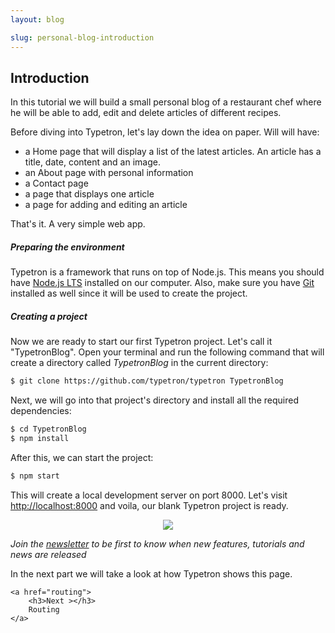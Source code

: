 ```yaml
---
layout: blog

slug: personal-blog-introduction
---
```


## Introduction
    
In this tutorial we will build a small personal blog of a restaurant chef where he will be able to add, edit and delete
articles of different recipes.

Before diving into Typetron, let's lay down the idea on paper. Will will have:
 - a Home page that will display a list of the latest articles. An article has a title, date, content and an image.
 - an About page with personal information
 - a Contact page
 - a page that displays one article 
 - a page for adding and editing an article
 
That's it. A very simple web app.
 
##### Preparing the environment

Typetron is a framework that runs on top of Node.js. This means you should have [Node.js LTS](https://nodejs.org/)
installed on our computer. Also, make sure you have [Git](https://git-scm.com/) installed as well since it will be 
used to create the project. 

##### Creating a project

Now we are ready to start our first Typetron project. Let's call it "TypetronBlog". Open your terminal and run
the following command that will create a directory called _TypetronBlog_ in the current directory:

```bash
$ git clone https://github.com/typetron/typetron TypetronBlog
```
 
Next, we will go into that project's directory and install all the required dependencies:
```bash
$ cd TypetronBlog
$ npm install
```

After this, we can start the project:
```bash
$ npm start
```
This will create a local development server on port 8000.
Let's visit [http://localhost:8000](http://localhost:8000) and voila, our blank Typetron project is ready.

<p align="center" class="window">
  <img src="/images/tutorials/blog/new.jpg" />
</p>

_Join the [newsletter](/) to be first to know when new features, tutorials and news are released_
 
<div class="tutorial-next-page">
    In the next part we will take a look at how Typetron shows this page.
    
    <a href="routing">
        <h3>Next ></h3>
        Routing
    </a>
</div>

